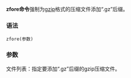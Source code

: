 **zfore命令**强制为[gzip](https://philipding.github.io/linux-command/gzip "gzip命令")格式的压缩文件添加“.gz”后缀。

### 语法  

```
zfore(参数)
```

### 参数  

文件列表：指定要添加“.gz”后缀的gzip压缩文件。